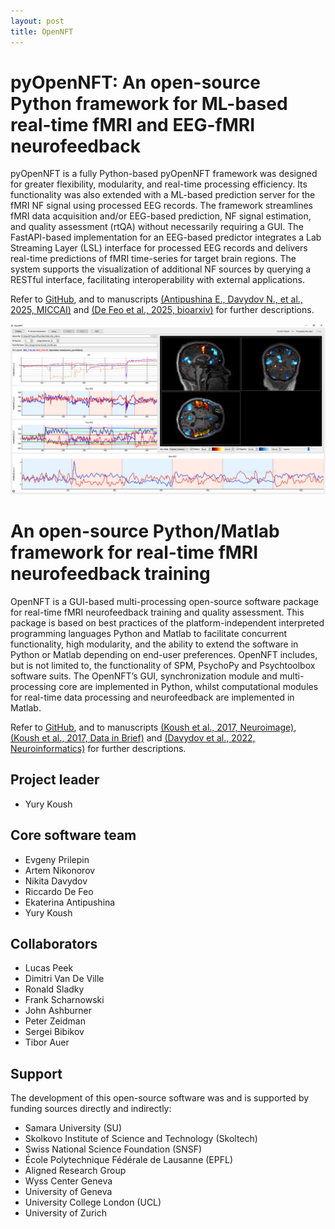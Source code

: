 ```yaml
---
layout: post
title: OpenNFT
---
```


# pyOpenNFT: An open-source Python framework for ML-based real-time fMRI and EEG-fMRI neurofeedback

pyOpenNFT is a fully Python-based pyOpenNFT framework was designed for greater flexibility, modularity,
and real-time processing efficiency. Its functionality was also extended with a ML-based prediction server for the fMRI NF signal using processed EEG records. 
The framework streamlines fMRI data acquisition and/or EEG-based prediction, NF signal estimation, and quality assessment (rtQA) without necessarily requiring a GUI. 
The FastAPI-based implementation for an EEG-based predictor integrates a Lab Streaming Layer (LSL) interface for processed EEG records and delivers real-time
predictions of fMRI time-series for target brain regions. The system supports the visualization of additional NF sources by querying a RESTful interface, facilitating interoperability with external applications.

Refer to [GitHub](https://github.com/OpenNFT/pyOpenNFT), and to manuscripts
[(Antipushina E., Davydov N., et al., 2025, MICCAI)]()
and [(De Feo et al., 2025, bioarxiv)](https://www.biorxiv.org/content/10.1101/2025.05.20.654907v1.full.pdf)
for further descriptions.

<img src="public/img/koush2017_fig5_small.png" style="..." width="700" />

# An open-source Python/Matlab framework for real-time fMRI neurofeedback training

OpenNFT is a GUI-based multi-processing open-source software package for real-time fMRI neurofeedback training and quality assessment. 
This package is based on best practices of the platform-independent interpreted programming languages Python and Matlab to facilitate 
concurrent functionality, high modularity, and the ability to extend the software in Python or Matlab depending on end-user preferences. 
OpenNFT includes, but is not limited to, the functionality of SPM, PsychoPy and Psychtoolbox software suits. The OpenNFT’s GUI, 
synchronization module and multi-processing core are implemented in Python, whilst computational modules for real-time data processing 
and neurofeedback are implemented in Matlab. 

Refer to [GitHub](https://github.com/OpenNFT/OpenNFT), and to manuscripts
[(Koush et al., 2017, Neuroimage)](http://www.sciencedirect.com/science/article/pii/S1053811917305050), [(Koush et al., 2017, Data in Brief)](http://www.sciencedirect.com/science/article/pii/S2352340917303517)
and [(Davydov et al., 2022,  Neuroinformatics)](https://link.springer.com/article/10.1007/s12021-022-09582-7#citeas)
for further descriptions.


## Project leader
- Yury Koush

## Core software team
- Evgeny Prilepin
- Artem Nikonorov
- Nikita Davydov
- Riccardo De Feo
- Ekaterina Antipushina
- Yury Koush

## Collaborators
- Lucas Peek
- Dimitri Van De Ville
- Ronald Sladky
- Frank Scharnowski
- John Ashburner
- Peter Zeidman
- Sergei Bibikov
- Tibor Auer

## Support
The development of this open-source software was and is supported by funding sources directly and indirectly:
- Samara University (SU)
- Skolkovo Institute of Science and Technology (Skoltech)
- Swiss National Science Foundation (SNSF)
- École Polytechnique Fédérale de Lausanne (EPFL)
- Aligned Research Group 
- Wyss Center Geneva
- University of Geneva
- University College London (UCL)
- University of Zurich
